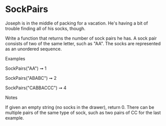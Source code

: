 # SockPairs

Joseph is in the middle of packing for a vacation. He's having a bit of trouble finding all of his socks, though.

Write a function that returns the number of sock pairs he has. A sock pair consists of two of the same letter, such as "AA". The socks are represented as an unordered sequence.

Examples

SockPairs("AA") ➞ 1

SockPairs("ABABC") ➞ 2

SockPairs("CABBACCC") ➞ 4

Notes

If given an empty string (no socks in the drawer), return 0.
There can be multiple pairs of the same type of sock, such as two pairs of CC for the last example.
